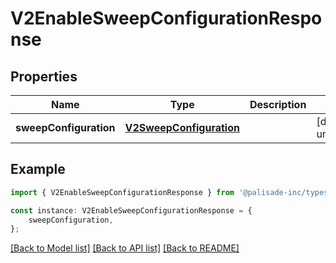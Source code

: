 # V2EnableSweepConfigurationResponse


## Properties

Name | Type | Description | Notes
------------ | ------------- | ------------- | -------------
**sweepConfiguration** | [**V2SweepConfiguration**](V2SweepConfiguration.md) |  | [default to undefined]

## Example

```typescript
import { V2EnableSweepConfigurationResponse } from '@palisade-inc/typescript-sdk';

const instance: V2EnableSweepConfigurationResponse = {
    sweepConfiguration,
};
```

[[Back to Model list]](../README.md#documentation-for-models) [[Back to API list]](../README.md#documentation-for-api-endpoints) [[Back to README]](../README.md)
